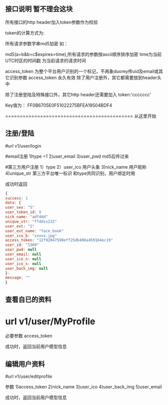 ## 接口说明 暂不理会这块

所有接口的http header加入token参数作为校验

token的计算方式为:

所有请求参数字串md5加密 如：

md5(a=b&b=c$expires=time),所有请求的参数按ascii顺序排序加密
time为当前UTC时区的时间戳 为当前请求的请求时间

access_token 为整个平台用户识别的一个标记，不再象duorey传uid及email或其它识别参数
access_token 永久有效
除了用户注册外，其它都需要放到header头中

除了注册登陆及特殊接口外，其它http header还需要加入
token:'ccccccc'

Key值为：
FF0B6705E0F51022275BFEA19504BDF4

============================================
从这里开始

## 注册/登陆
#url  v1/user/login

#email注册
1)type =1
2)user_email
3)user_pwd  md5后传过来

#第三方用户注册
1）type
2）user_ico 用户头象
3)nick_name 用户昵称
4)unique_str 第三方平台唯一标识 和type共同识别，用户绑定时用

成功时返回
```javascript
{
success: 1
data: {
user_sex: "S"
user_token_id: 0
nick_name: "adfddd"
unique_str: "ffddss222"
user_ext: "2"
user_ext_name: "face_book"
user_ico_b: "xxxxx.jpg"
access_token: "12f92047590eff25db400a459164ec19"
user_id: "1369"
user_pwd: null
user_email: null
user_ico_n: null
user_ico_s: null
user_back_img: null
}-
message: ""
}
```

## 查看自已的资料
# url v1/user/MyProfile
必要参数
access_token

成功时，返回当前用户模型信息


## 编辑用户资料
#url  v1/user/editprofile

参数
1)access_token
2)nick_name
3)user_ico
4)user_back_img
5)user_email

成功时，返回当前用户模型信息


